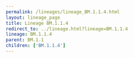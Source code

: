 ```yaml
---
permalink: /lineages/lineage_BM.1.1.4.html
layout: lineage_page
title: Lineage BM.1.1.4
redirect_to: ../lineage.html?lineage=BM.1.1.4
lineage: BM.1.1.4
parent: BM.1.1
children: ['BM.1.1.4']
---
```

